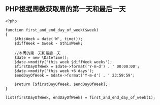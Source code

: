 ## PHP根据周数获取周的第一天和最后一天

    <?php

    function first_and_end_day_of_week($week)
    {
        $thisWeek = date('W', time());
        $diffWeek = $week - $thisWeek;

        //本周的第一天和最后一天
        $date = new \DateTime();
        $date->modify('this week $diffWeek weeks');
        $firstDayOfWeek = $date->format('Y-m-d') . ' 00:00:00';
        $date->modify('this week +6 days');
        $endDayOfWeek = $date->format('Y-m-d') . ' 23:59:59';

        $return [$firstDayOfWeek, $endDayOfWeek];
    }

    list(firstDayOfWeek, endDayOfWeek) = first_and_end_day_of_week(1);
